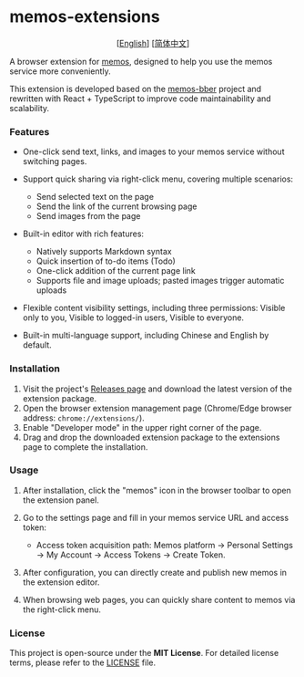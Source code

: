 # memos-extensions

<p align="center">
 [<a href="https://github.com/yozi9257/memos-extensions/blob/main/README_EN.md">English</a>]  [<a href="https://github.com/yozi9257/memos-extensions/blob/main/README.md">简体中文</a>] 
</p>

A browser extension for [memos](https://github.com/usememos/memos), designed to help you use the memos service more conveniently.

This extension is developed based on the [memos-bber](https://github.com/lmm214/memos-bber) project and rewritten with React + TypeScript to improve code maintainability and scalability.

### Features

*   One-click send text, links, and images to your memos service without switching pages.
*   Support quick sharing via right-click menu, covering multiple scenarios:
    
    *   Send selected text on the page
    *   Send the link of the current browsing page
    *   Send images from the page
*   Built-in editor with rich features:
    
    *   Natively supports Markdown syntax
    *   Quick insertion of to-do items (Todo)
    *   One-click addition of the current page link
    *   Supports file and image uploads; pasted images trigger automatic uploads
*   Flexible content visibility settings, including three permissions: Visible only to you, Visible to logged-in users, Visible to everyone.
*   Built-in multi-language support, including Chinese and English by default.

### Installation

1.  Visit the project's [Releases page](https://github.com/yozi9257/memos-extensions/releases) and download the latest version of the extension package.
2.  Open the browser extension management page (Chrome/Edge browser address: `chrome://extensions/`).
3.  Enable "Developer mode" in the upper right corner of the page.
4.  Drag and drop the downloaded extension package to the extensions page to complete the installation.

### Usage

1.  After installation, click the "memos" icon in the browser toolbar to open the extension panel.
2.  Go to the settings page and fill in your memos service URL and access token:
    
    *   Access token acquisition path: Memos platform → Personal Settings → My Account → Access Tokens → Create Token.
3.  After configuration, you can directly create and publish new memos in the extension editor.
4.  When browsing web pages, you can quickly share content to memos via the right-click menu.

### License

This project is open-source under the **MIT License**. For detailed license terms, please refer to the [LICENSE](LICENSE) file.

